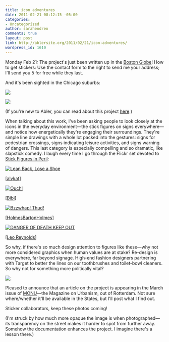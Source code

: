 ```yaml
---
title: icon adventures
date: 2011-02-21 08:12:15 -05:00
categories:
- Uncategorized
author: sarahendren
comments: true
layout: post
link: http://ablersite.org/2011/02/21/icon-adventures/
wordpress_id: 1610
---
```


Monday Feb 21: The project's just been written up in the [Boston Globe](http://www.boston.com/news/education/higher/articles/2011/02/21/cambridge_artist_sara_hendren_promotes_wheelchair_symbol_update/)! How to get stickers: Use the contact form to the right to send me your address; I'll send you 5 for free while they last.

And it's been sighted in the Chicago suburbs:

[![](http://ablersite.files.wordpress.com/2011/02/wheelchairsticker3.jpg)](http://ablersite.files.wordpress.com/2011/02/wheelchairsticker3.jpg)

[![](http://ablersite.files.wordpress.com/2011/02/wheelchairsticker2.jpg)](http://ablersite.files.wordpress.com/2011/02/wheelchairsticker2.jpg)

(If you're new to Abler, you can read about this project [here](http://www.ablersite.org/2010/12/life-in-the-edited-city/).)

When talking about this work, I've been asking people to look closely at the icons in the everyday environment—the stick figures on signs everywhere—and notice how energetically they're engaging their surroundings. They're simple line drawings with a whole lot packed into the gestures: signs for pedestrian crossings, signs indicating leisure activities, and signs warning of dangers. This last category is especially compelling and so dramatic, like slapstick comedy. I laugh every time I go through the Flickr set devoted to [Stick Figures in Peril](http://www.flickr.com/groups/stickfiguresinperil/):

[![Lean Back, Lose a Shoe](http://farm6.static.flickr.com/5136/5452376821_51934f838e.jpg)](http://www.flickr.com/photos/alykat/5452376821/)

[[alykat](http://www.flickr.com/photos/alykat/5452376821/in/pool-stickfiguresinperil#/photos/alykat/5452376821/in/pool-52241664802@N01/)]

[![Ouch!](http://farm6.static.flickr.com/5209/5329784347_70ec756bc7.jpg)](http://www.flickr.com/photos/bibi/5329784347/)

[[Bibi](http://www.flickr.com/photos/bibi/5329784347/in/pool-stickfiguresinperil#/photos/bibi/5329784347/in/pool-52241664802@N01/)]

[![Bzzwhap! Thud!](http://farm3.static.flickr.com/2744/4146658888_677fe871bc.jpg)](http://www.flickr.com/photos/holmesbartonholmes/4146658888/)

[[HolmesBartonHolmes](http://www.flickr.com/photos/holmesbartonholmes/4146658888/in/set-72157618328846163/)]

[![DANGER OF DEATH KEEP OUT](http://farm6.static.flickr.com/5133/5441547888_e6d623bbcb.jpg)](http://www.flickr.com/photos/lwr/5441547888/)

[[Leo Reynolds](http://www.flickr.com/photos/lwr/5441547888/in/pool-stickfiguresinperil#/photos/lwr/5441547888/in/pool-52241664802@N01/)]

So why, if there's so much design attention to figures like these—why not more considered graphics when human values are at stake? Re-design is everywhere, far beyond signage. High-end fashion designers partnering with Target to better the lines on our toothbrushes and toilet-bowl cleaners. So why not for something more politically vital?

[![](http://ablersite.files.wordpress.com/2011/02/wheelchairchicago1.jpg)](http://ablersite.files.wordpress.com/2011/02/wheelchairchicago1.jpg)

Pleased to announce that an article on the project is appearing in the March issue of [MONU](http://www.monu-magazine.com/)—the Magazine on Urbanism, out of Rotterdam. Not sure where/whether it'll be available in the States, but I'll post what I find out.

Sticker collaborators, keep these photos coming!

(I'm struck by how much more opaque the image is when photographed—its transparency on the street makes it harder to spot from further away. Somehow the documentation enhances the project. I imagine there's a lesson there.)
